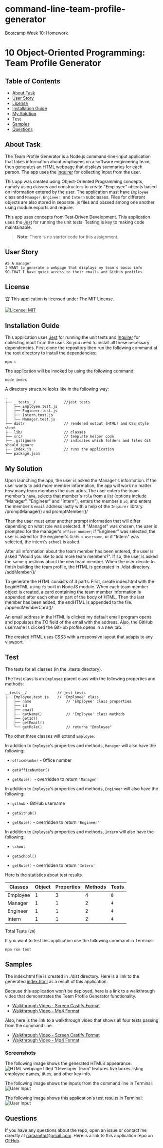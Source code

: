 # command-line-team-profile-generator

Bootcamp Week 10: Homework

# 10 Object-Oriented Programming: Team Profile Generator

## Table of Contents 

- [About Task](#about-task)
- [User Story](#user-story)
- [License](#license)
- [Installation Guide](#installation-guide)
- [My Solution](#my-solution)
- [Test](#test)
- [Samples](#samples)
- [Questions](#questions)

## About Task

The Team Profile Generator is a Node.js command-line-input application that takes information about employees on a software engineering team, then generates an HTML webpage that displays summaries for each person. The app uses the [Inquirer](https://www.npmjs.com/package/inquirer) for collecting input from the user.

This app was created using Object-Oriented Programming concepts, namely using classes and constructors to create "Employee" objects based on information entered by the user. The application must have `Employee` class and `Manager`, `Engineer`, and `Intern` subclasses. Files for different objects are also stored in separate .js files and passed among one another using module.exports and require.

This app uses concepts from Test-Driven Development. This application uses the [Jest](https://www.npmjs.com/package/jest) for running the unit tests. Testing is key to making code maintainable.

> **Note**: There is no starter code for this assignment.

## User Story

```
AS A manager
I WANT to generate a webpage that displays my team's basic info
SO THAT I have quick access to their emails and GitHub profiles
```

## License

🏆 This application is licensed under The MIT License.

[![License: MIT](https://img.shields.io/badge/License-MIT-yellow.svg)](https://opensource.org/licenses/MIT)

## Installation Guide

This application uses [Jest](https://www.npmjs.com/package/jest) for running the unit tests and [Inquirer](https://www.npmjs.com/package/inquirer) for collecting input from the user. So you need to install all these necessary dependencies. First clone the repository then run the following command at the root directory to install the dependencies:

```
npm i
```
    
The application will be invoked by using the following command:
    
```
node index
```

A directory structure looks like in the following way:

```
.
├── __tests__/             //jest tests
│   ├── Employee.test.js
│   ├── Engineer.test.js
│   ├── Intern.test.js
│   └── Manager.test.js
├── dist/                  // rendered output (HTML) and CSS style sheet      
├── lib/                   // classes
├── src/                   // template helper code 
├── .gitignore             // indicates which folders and files Git should ignore
├── index.js               // runs the application
└── package.json           
```

## My Solution

Upon launching the app, the user is asked the Manager's information. If the user wants to add more member information, the app will work no matter how many team members the user adds. The user enters the team member's `name`, selects that member's `role` from a list (options include "Manager", "Engineer" and "Intern"), enters the member's `id`, and enters the member's `email` address lastly with a help of the `Inquirer` library. /promptManager() and promptMember()/ 

Then the user must enter another prompt information that will differ depending on what role was selected. If "Manager" was chosen, the user is prompted for the manager's `office number`; if "Engineer" was selected, the user is asked for the engineer's `GitHub username`; or if "Intern" was selected, the intern's `school` is asked.

After all information about the team member has been entered, the user is asked "Would you like to add more team members?". If so, the user is asked the same questions about the new team member. When the user decide to finish building the team profile, the HTML is generated in ./dist directory. /addMember()/

To generate the HTML consists of 3 parts. First, create index.html with the beginHTML using `fs` built in NodeJS module. When each team member object is created, a card containing the team member information is appended after each other in part of the body of HTML. Then the last member has been added, the endHTML is appended to the file. /appendMemberCard()/

An email address in the HTML is clicked my default email program opens and populates the TO field of the email with the address. Also, the GitHub username is clicked the GitHub profile opens in a new tab. 

The created HTML uses CSS3 with a responsive layout that adapts to any viewport.


## Test

The tests for all classes (in the ./tests directory).

The first class is an `Employee` parent class with the following properties and methods:

```
__tests__/              // jest tests
├── Employee.test.js    // 'Employee' class
│   ├── name                // 'Employee' class properties
│   ├── id
│   ├── email
│   ├── getName()           // 'Employee' class methods
│   ├── getId()
│   ├── getEmail()
│   └── getRole()           // returns "Employee"
```

The other three classes will extend `Employee`.

In addition to `Employee`'s properties and methods, `Manager` will also have the following:

* `officeNumber` - Office number

* `getOfficeNumber()`

* `getRole() `- overridden to return `'Manager'`

In addition to `Employee`'s properties and methods, `Engineer` will also have the following:

* `github` - GitHub username

* `getGithub()`

* `getRole()` - overridden to return `'Engineer'`

In addition to `Employee`'s properties and methods, `Intern` will also have the following:

* `school`

* `getSchool()`

* `getRole()` - overridden to return `'Intern'`

Here is the statistics about test results.

|   Classes   | Object | Properties | Methods | Tests |
|-------------|--------|------------|---------|-------|
|Employee     |    1   |      3     |    4    |  `8`  |
|Manager      |    1   |      1     |    2    |  `4`  |
|Engineer     |    1   |      1     |    2    |  `4`  |
|Intern       |    1   |      1     |    2    |  `4`  |
Total Tests (`20`) 

If you want to test this application use the following command in Terminal:
    
```
npm run test
```

## Samples

The index.html file is created in ./dist directory. Here is a link to the generated [index.html](./dist/index.html) as a result of this application.

Because this application won’t be deployed, here is a link to a walkthrough video that demonstrates the Team Profile Generator functionality. 

- [Walkthrough Video - Screen Castify Format](./images/team-profile-functionality-webm.webm) 
- [Walkthrough Video - Mp4 Format](./images/team-profile-functionality-mp4.mp4)

Also, here is the link to a walkthrough video that shows all four tests passing from the command line.

- [Walkthrough Video - Screen Castify Format](./images/team-profile-test-webm.webm) 
- [Walkthrough Video - Mp4 Format](./images/team-profile-test-mp4.mp4)

### Screenshots 

The following image shows the generated HTML’s appearance: ![HTML webpage titled “Developer Team” features five boxes listing employee names, titles, and other key info.](./images/team-profile-generator.png)

The following image shows the inputs from the command line in Terminal: ![User Input](./images/command-line-input.png)

The following image shows this application's test results in Terminal: ![User Input](./images/team-profile-test.png)

## Questions

If you have any questions about the repo, open an issue or contact me directly at naraamtm@gmail.com. Here is a link to this application repo on [GitHub](https://github.com/Nara1469/command-line-team-profile).